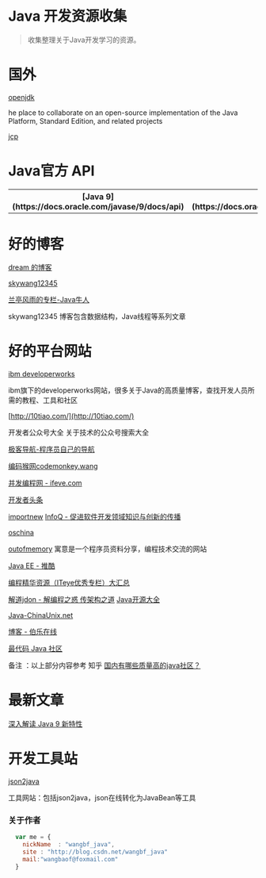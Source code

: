Java 开发资源收集
===============

>收集整理关于Java开发学习的资源。

# 国外

[openjdk](http://openjdk.java.net/)

he place to collaborate on an open-source implementation of the Java Platform, Standard Edition, and related projects

[jcp](ttps://jcp.org)




# Java官方 API

 <table>
        <tr>
            <th>[Java 9](https://docs.oracle.com/javase/9/docs/api)</th>
            <th> [Java 8](https://docs.oracle.com/javase/8/docs/api) </th>
            <th>[Java 7](https://docs.oracle.com/javase/7/docs/api)</th>
            <th> [Java 6](https://docs.oracle.com/javase/6/docs/api)</th>
         <th> [Java 1.5.0](https://docs.oracle.com/javase/1.5.0/docs/api)</th>
         <tr>
 </table>




# 好的博客


[dream 的博客](http://www.jsondream.com/)

[skywang12345](http://www.cnblogs.com/skywang12345/)

[兰亭风雨的专栏-Java牛人](http://blog.csdn.net/ns_code)

skywang12345 博客包含数据结构，Java线程等系列文章





# 好的平台网站

[ibm developerworks
](https://www.ibm.com/developerworks/cn/java/)

ibm旗下的developerworks网站，很多关于Java的高质量博客，查找开发人员所需的教程、工具和社区


[http://10tiao.com/](http://10tiao.com/)

开发者公众号大全 关于技术的公众号搜索大全

[极客导航-程序员自己的导航](http://www.jikedaohang.com/)


[编码猴网codemonkey.wang](http://www.codemonkey.wang/)


[并发编程网 - ifeve.com](http://ifeve.com/)

[开发者头条](https://toutiao.io/subjects/56996)

[importnew](http://www.importnew.com/)
[InfoQ - 促进软件开发领域知识与创新的传播](http://www.infoq.com/cn/)

[oschina](http://www.oschina.net/)

[outofmemory](http://outofmemory.cn)
寓意是一个程序员资料分享，编程技术交流的网站

[Java EE - 推酷](https://www.tuicool.com/topics/11000074)

[编程精华资源（ITeye优秀专栏）大汇总  ](http://www.iteye.com/magazines/130)

[解道jdon - 解编程之惑 传架构之道](http://www.jdon.com/)
[Java开源大全](http://man.lupaworld.com/content/develop/open-open/02.htm)

[Java-ChinaUnix.net](http://bbs.chinaunix.net/)

[博客 - 伯乐在线](http://blog.jobbole.com/)

[最代码 Java 社区](http://www.zuidaima.com)

备注 ：以上部分内容参考 知乎 [国内有哪些质量高的java社区？](https://www.zhihu.com/question/29836842)


# 最新文章

[深入解读 Java 9 新特性](http://mp.weixin.qq.com/s/ivj2SmTZqr5qVfPbauPZxg)


# 开发工具站

[json2java](http://www.jsons.cn/json2java/)

工具网站：包括json2java，json在线转化为JavaBean等工具



### 关于作者

```javascript
  var me = {
    nickName  : "wangbf_java",
    site : "http://blog.csdn.net/wangbf_java"
    mail:"wangbaof@foxmail.com"
  }
```
